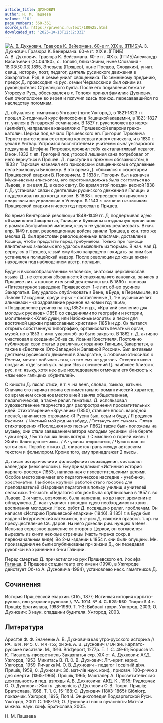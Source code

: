 ```yaml
---
article_title: ДУХНОВИЧ
author: Н. М. Пашаева
volume: '16'
page_numbers: 360-361
source_url: https://pravenc.ru/text/180625.html
downloaded_at: '2025-10-13T12:02:33Z'
---
```


[![А. В. Духнович. Гравюра К. Вейермана. 60-е гг. XIX в. (ГПИБ)](https://pravenc.ru/data/016/487/1234/i200.jpg "Кликните для увеличения картинки")](https://pravenc.ru/data/016/487/1234/i400.jpg)А. В. Духнович. Гравюра К. Вейермана. 60-е гг. XIX в. (ГПИБ)  
А. В. Духнович. Гравюра К. Вейермана. 60-е гг. XIX в. (ГПИБ)Александр Васильевич (24.04.1803, с. Тополя, близ Снины, ныне Словакия - 18.03(30.03).1865, Эперьеш (Пряшев), ныне Прешов, Словакия), униат. свящ., историк, поэт, педагог, деятель русинского движения в Закарпатье. Род. в семье униат. священника. По семейному преданию, предок Д. происходил из рус. семьи Черкасских и был одним из руководителей Стрелецкого бунта. После его подавления бежал в Угорскую Русь, обосновался в с. Тополя, принял фамилию Духнович, был рукоположен во иерея и получил здесь приход, передававшийся по наследству потомкам.

Д. обучался в гимназии в Унгваре (ныне Ужгород), в 1821-1823 гг. прошел 2-годичный курс философии в Кошицкой академии, в 1823-1827 гг. учился в Унгварской семинарии. В 1827 г. рукоположен во иерея (целибат), направлен в канцелярию Пряшевской епархии греко-католич. Церкви под начало Пряшевского еп. Григория Тарковича. Терпел притеснения со стороны консервативного епископа, и в 1830 г. уехал в Унгвар. Устроился воспитателем и учителем сына унгварского поджупана Штефана Петровая, проявил себя как талантливый педагог. В кон. 1832 г. еп. Григорий под угрозой лишения сана потребовал от него вернуться в Пряшев. Д. приступил к прежним обязанностям, в 1833 г. Таркович назначил его приходским священником в отдаленные села Комлошу и Биловежу. В это время Д. сблизился с секретарем Пряшевской епархии В. Поповичем. В 1838 г. Попович был назначен Мукачевским епископом, его хиротония должна была состояться во Львове, и он взял Д. в свою свиту. Во время этой поездки весной 1838 г. Д. установил связи с деятелями русинского движения в Галиции и поддерживал их до конца жизни. В 1838 г. переведен нотариусом в епархиальное управление в Унгваре. В 1843 г. назначен каноником Пряшевской епархии и через год переехал в Пряшев.

Во время Венгерской революции 1848-1849 гг. Д. поддерживал идею объединения Закарпатья, Галиции и Буковины в отдельную провинцию в рамках Австрийской империи, к-рую не удалось реализовать. В нач. апр. 1849 г. венг. революционные войска заняли Пряшев, в кон. того же месяца Д. был арестован революционными властями, доставлен в Кошице, чтобы предстать перед трибуналом. Только при помощи влиятельных знакомых его удалось вызволить из тюрьмы. В нач. мая Д. вернулся в Пряшев, к-рый ему было запрещено покидать, за ним был установлен полицейский надзор. После революции до конца жизни находился под наблюдением австр. полиции.

Будучи высокообразованным человеком, знатоком церковнослав. языка, Д., не оставляя обязанностей епархиального каноника, занялся в Пряшеве лит. и просветительной деятельностью. В 1850 г. основал «Литературное заведение Пряшевское», 1-е лит. об-во русинов Закарпатья. Ему удалось опубликовать в Вене, в Буде, в Перемышле, во Львове 12 изданий, среди к-рых - составленные Д. 1-е русинские лит. альманахи - «Поздравление русинов на новый год 1850», «Поздравление русинов на год 1852» и др., «Краткий землепис для молодых русинов» (1851) со сведениями по географии и истории, молитвенник «Хлеб души, или Набожные молитвы и песни для восточной церкви православных христиан» (1851) и др. Он пытался открыть собственную типографию, организовать печатный орган, музей, но в 1853 г. имп. указом об-во было закрыто. В 1862 г. Д. активно участвовал в создании Об-ва св. Иоанна Крестителя. Постоянно публиковал свои статьи в различных изданиях Галиции, Закарпатья, а также в «Вестнике Юго-Западной и Западной России». Был активным деятелем русинского движения в Закарпатье, с любовью относился к России, мечтал побывать там, но это ему не удалось. Отвергал идею создания отдельной укр. нации. Язык сочинений Д. наиболее близок к рус. лит. языку, хотя нек-рые исследователи отмечали его близость к «язычию» галицких «будителей».

С юности Д. писал стихи, в т. ч. на венг., словац. языках, латыни. Сначала его лирика носила сентиментально-романтический характер, со временем основное место в ней заняла общественная, педагогическая, а также религ. тематика. Д. использовал художественное творчество для распространения просветительных идей. Стихотворение «Вручание» (1850), ставшее впосл. народной песней, начинается строками: «Я Русин был, есьм и буду, / Я родился Русином. / Честный мой род не забуду, / Останусь его сыном». Слова стихотворения «Последняя моя песнь» (1862) также были положены на музыку, они стали завещанием автора молодым русинам: «Не берете чужи перя, / Бо то ваших лишь потеря. / С мыслию о горней жизни / Жийте благо для отчизны, / А чужины стережется, / Чуже в вас не устоится». Порой в стихах Д. стирается грань между авторским текстом и фольклором. Кроме того, ему принадлежат 2 пьесы.

Д. писал исторические и философские произведения, составлял календари (месяцесловы). Ему принадлежит «Истинная история карпато-россов» (1853), написанная с просветительскими целями. Особое место занимает его педагогическое наследие - учебники, хрестоматии. Наиболее крупной работой стало пособие для преподавателей «Народная педагогия в пользу училищ и учителей сельских». 1-я часть «Педагогия общая» была опубликована в 1857 г. во Львове. 2-я часть, возможно, была написана, но до наст. времени не обнаружена. Д. как гуманист проводит идею необходимости христ. воспитания молодежи. Неск. работ Д. посвящено религ. проблемам. Он написал «Историю Пряшевской епархии» (1846). В 1851 г. в Буде был издан «Литургический катехизис», в к-ром Д. изложил правосл. т. зр. на пресуществление Св. Даров. На него донесли рим. нунцию в Вене. Испытав серьезное давление со стороны Церкви, он согласился вырезать из книги нек-рые страницы (часть тиража сохр. в первоначальном виде). Во 2-м издании в 1854 г. они были опущены. Мн. произведения не были опубликованы при жизни Д., он передавал рукописи на хранение в б-ки Галиции.

Перед смертью Д. причастился из рук Пряшевского еп. Иосифа [Гаганца](https://pravenc.ru/text/Гаганца.html). В Прешове создан театр его имени (1990), в Ужгороде действует Об-во А. Духновича (1994), установлено неск. памятников Д.

## Сочинения

История Пряшевской епархии. СПб., 1877; Истинная история карпато-руссов, или угорских русинов // РА. 1914. № 4. С. 528-559; Твори: В 4 т. Пряшiв; Братислава, 1968-1989. Т. 1-3; Вибранi твори. Ужгород, 2003; О. Духнович: З наук. спадщини будителя. Ужгород, 2003.

## Литература

Аристов Ф. Ф. Значение А. В. Духновича как угро-русского историка // РА. 1914. № 5. С. 144-155; он же. А. В. Духнович // Он же. Карпато-русские писатели. М., 1916. Bridgeport, 1977р. Т. 1. С. 49-61; Борисов И. К. Писатель-просветитель Закарпатья сер. XIX ст. А. Духнович: АКД. Ужгород, 1953; Микитась В. Л. О. В. Духнович: Лiт.-крит. нарис. Ужгород, 1959; Ричалка М. О. В. Духнович - педагог i освiтнiй дiяч. Пряшiв, 1959; О. Духнович: Зб. мат-лiв наук. конф., присвяч. 100-рiччю з дня смерти: (1865-1965). Пряшiв, 1965; Машталер А. Просветительская деятельность и пед. взгляды А. В. Духновича: АКД. К., 1965; Рудловчак О. О. Духнович: Життя i дiяльнiсть // Духнович О. В. Твори. Пряшiв; Братислава, 1968. Т. 1. С. 15-168; О. Духнович (1803-1865): Бiблiогр. покажчик. Ужгород, 1995; Поп И. Энциклопедия Подкарпатской Руси. Ужгород, 2001. С. 168-170; О. Духнович i наша сучаснiсть: Мат-ли мiжнар. наук. конф. Братислава, 2005.

Н. М. Пашаева
